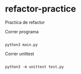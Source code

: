 # refactor-practice
Practica de refactor

Correr programa 

```

python3 main.py

```

Correr unittest

```

python3 -m unittest test.py

```